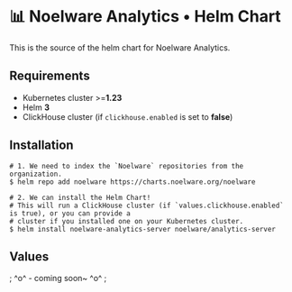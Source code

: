 # 📊 Noelware Analytics • Helm Chart
This is the source of the helm chart for Noelware Analytics.

## Requirements
- Kubernetes cluster >=**1.23**
- Helm **3**
- ClickHouse cluster (if `clickhouse.enabled` is set to **false**)

## Installation
```shell
# 1. We need to index the `Noelware` repositories from the organization.
$ helm repo add noelware https://charts.noelware.org/noelware

# 2. We can install the Helm Chart!
# This will run a ClickHouse cluster (if `values.clickhouse.enabled` is true), or you can provide a
# cluster if you installed one on your Kubernetes cluster.
$ helm install noelware-analytics-server noelware/analytics-server
```

## Values
; ^o^ - coming soon~ ^o^ ;

